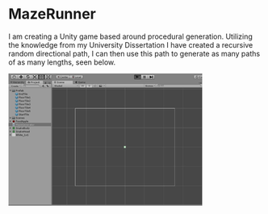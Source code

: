 # MazeRunner
I am creating a Unity game based around procedural generation. Utilizing the knowledge from my University Dissertation I have created a recursive random directional path, I can then use this path to generate as many paths of as many lengths, seen below.

![](Images&Gifs/MazeGenGif.gif)
